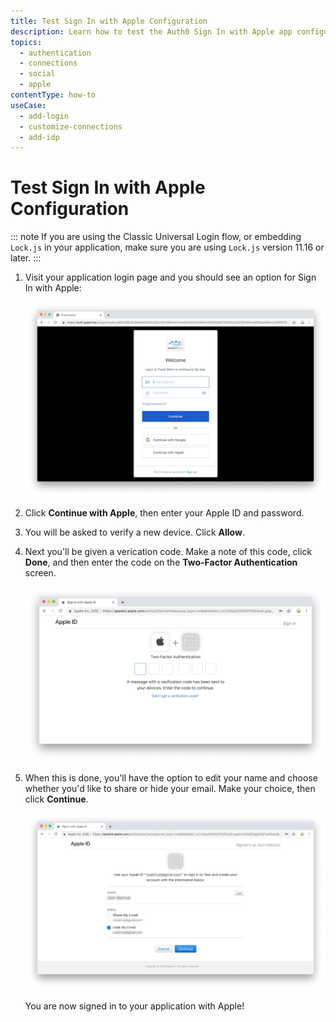 ```yaml
---
title: Test Sign In with Apple Configuration
description: Learn how to test the Auth0 Sign In with Apple app configuration. 
topics:
  - authentication
  - connections
  - social
  - apple
contentType: how-to
useCase:
  - add-login
  - customize-connections
  - add-idp
---
```


# Test Sign In with Apple Configuration

::: note
If you are using the Classic Universal Login flow, or embedding `Lock.js` in your application, make sure you are using `Lock.js` version 11.16 or later.
:::

1. Visit your application login page and you should see an option for Sign In with Apple:

    ![Apple Login Page](/media/articles/connections/social/apple/apple-login-page.png)

2. Click **Continue with Apple**, then enter your Apple ID and password.

3. You will be asked to verify a new device. Click **Allow**.

4. Next you'll be given a verication code. Make a note of this code, click **Done**, and then enter the code on the **Two-Factor Authentication** screen.

    ![Apple Two-Factor Authentication](/media/articles/connections/social/apple/apple-2FA.png)

5. When this is done, you'll have the option to edit your name and choose whether you'd like to share or hide your email. Make your choice, then click **Continue**.

    ![Apple Email Preferences](/media/articles/connections/social/apple/apple-email-preferences.png)

    You are now signed in to your application with Apple!